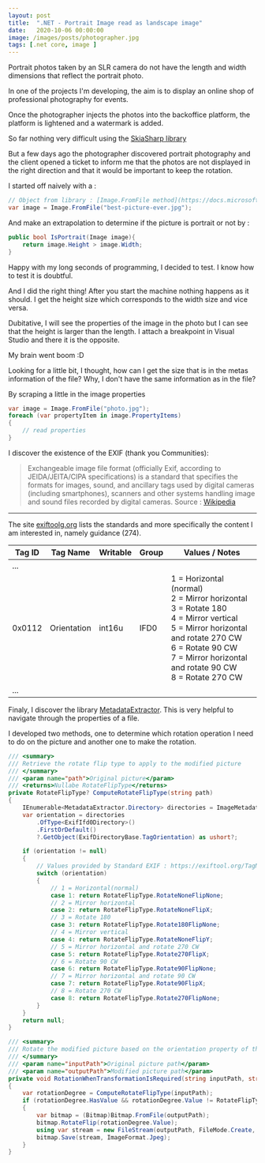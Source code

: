 ```yaml
---
layout: post
title:  ".NET - Portrait Image read as landscape image"
date:   2020-10-06 00:00:00
image: /images/posts/photographer.jpg
tags: [.net core, image ]
---
```


Portrait photos taken by an SLR camera do not have the length and width dimensions that reflect the portrait photo.


In one of the projects I'm developing, the aim is to display an online shop of professional photography for events.


Once the photographer injects the photos into the backoffice platform, the platform is lightened and a watermark is added. 

<!-- more -->

So far nothing very difficult using the 
[SkiaSharp library](https://docs.microsoft.com/en-us/dotnet/api/skiasharp?view=skiasharp-1.68.2&WT.mc_id=WD-MVP-5001937)

But a few days ago the photographer discovered portrait photography and the client opened a ticket to inform me that the photos are not displayed in the right direction and that it would be important to keep the rotation.

I started off naively with a : 

```csharp
// Object from library : [Image.FromFile method](https://docs.microsoft.com/en-us/dotnet/api/system.drawing.image.fromfile?view=dotnet-plat-ext-3.1&WT.mc_id=WD-MVP-5001937)
var image = Image.FromFile("best-picture-ever.jpg");
```

And make an extrapolation to determine if the picture is portrait or not by : 


```csharp
public bool IsPortrait(Image image){
    return image.Height > image.Width;
}
```

Happy with my long seconds of programming, I decided to test. I know how to test it is doubtful.

And I did the right thing! After you start the machine nothing happens as it should. I get the height size which corresponds to the width size and vice versa.

Dubitative, I will see the properties of the image in the photo but I can see that the height is larger than the length. I attach a breakpoint in Visual Studio and there it is the opposite. 

My brain went boom :D

Looking for a little bit, I thought, how can I get the size that is in the metas information of the file? Why, I don't have the same information as in the file?

By scraping a little in the image properties 

```csharp
var image = Image.FromFile("photo.jpg");
foreach (var propertyItem in image.PropertyItems)
{
    // read properties
}
```

I discover the existence of the EXIF (thank you Communities): 

> Exchangeable image file format (officially Exif, according to JEIDA/JEITA/CIPA specifications) is a standard that specifies the formats for images, sound, and ancillary tags used by digital cameras (including smartphones), scanners and other systems handling image and sound files recorded by digital cameras.
Source : [Wikipedia](https://en.wikipedia.org/wiki/Exif)

---

The site [exiftoolg.org](https://exiftool.org/TagNames/EXIF.html) lists the standards and more specifically the content I am interested in, namely guidance (274).

| Tag ID | Tag Name | Writable | Group | Values / Notes |
|-------|-----------|----------|--------|----------------|
| ... | |  |  |  |
| 0x0112 | Orientation | int16u | IFD0  | 1 = Horizontal (normal) <br>2 = Mirror horizontal <br>3 = Rotate 180<br>4 = Mirror vertical<br>5 = Mirror horizontal and rotate 270 CW<br>6 = Rotate 90 CW<br>7 = Mirror horizontal and rotate 90 CW<br>8 = Rotate 270 CW |
| ... | |  |  |  |

Finaly, I discover the library [MetadataExtractor](https://www.nuget.org/packages/MetadataExtractor/?WT.mc_id=WD-MVP-500193). This is very helpful to navigate through the properties of a file. 

I developed two methods, one to determine which rotation operation I need to do on the picture and another one to make the rotation. 

```csharp
/// <summary>
/// Retrieve the rotate flip type to apply to the modified picture
/// </summary>
/// <param name="path">Original picture</param>
/// <returns>Nullabe RotateFlipType</returns>
private RotateFlipType? ComputeRotateFlipType(string path)
{
    IEnumerable<MetadataExtractor.Directory> directories = ImageMetadataReader.ReadMetadata(path);
    var orientation = directories
        .OfType<ExifIfd0Directory>()
        .FirstOrDefault()
        ?.GetObject(ExifDirectoryBase.TagOrientation) as ushort?;

    if (orientation != null)
    {
        // Values provided by Standard EXIF : https://exiftool.org/TagNames/EXIF.html
        switch (orientation)
        {
            // 1 = Horizontal(normal)
            case 1: return RotateFlipType.RotateNoneFlipNone;
            // 2 = Mirror horizontal
            case 2: return RotateFlipType.RotateNoneFlipX;
            // 3 = Rotate 180
            case 3: return RotateFlipType.Rotate180FlipNone;
            // 4 = Mirror vertical
            case 4: return RotateFlipType.RotateNoneFlipY;
            // 5 = Mirror horizontal and rotate 270 CW
            case 5: return RotateFlipType.Rotate270FlipX;
            // 6 = Rotate 90 CW
            case 6: return RotateFlipType.Rotate90FlipNone;
            // 7 = Mirror horizontal and rotate 90 CW
            case 7: return RotateFlipType.Rotate90FlipX;
            // 8 = Rotate 270 CW
            case 8: return RotateFlipType.Rotate270FlipNone;
        }
    }
    return null;
}

/// <summary>
/// Rotate the modified picture based on the orientation property of the original picture
/// </summary>
/// <param name="inputPath">Original picture path</param>
/// <param name="outputPath">Modified picture path</param>
private void RotationWhenTransformationIsRequired(string inputPath, string outputPath)
{
    var rotationDegree = ComputeRotateFlipType(inputPath);
    if (rotationDegree.HasValue && rotationDegree.Value != RotateFlipType.RotateNoneFlipNone)
    {
        var bitmap = (Bitmap)Bitmap.FromFile(outputPath);
        bitmap.RotateFlip(rotationDegree.Value);
        using var stream = new FileStream(outputPath, FileMode.Create, FileAccess.Write);
        bitmap.Save(stream, ImageFormat.Jpeg);
    }
}
```